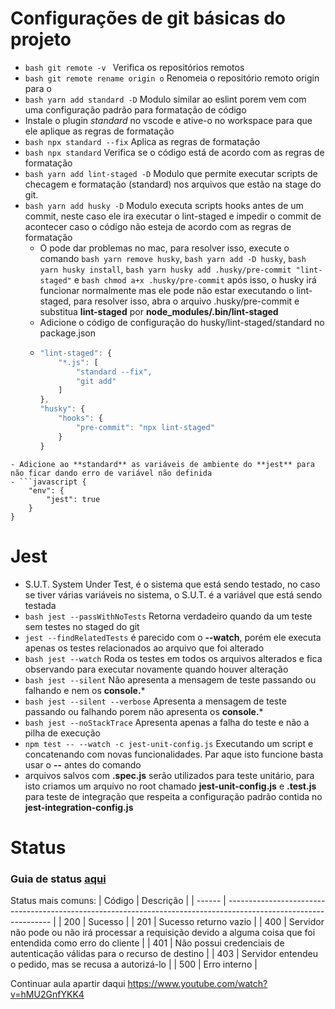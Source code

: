 # Configurações de git básicas do projeto
- ```bash git remote -v ``` Verifica os repositórios remotos
- ```bash git remote rename origin o``` Renomeia o repositório remoto origin para o
- ```bash yarn add standard -D``` Modulo similar ao eslint porem vem com uma configuração padrão para formatação de código
- Instale o plugin *standard* no vscode e ative-o no workspace para que ele aplique as regras de formatação
- ```bash npx standard --fix``` Aplica as regras de formatação
- ```bash npx standard``` Verifica se o código está de acordo com as regras de formatação
- ```bash yarn add lint-staged -D``` Modulo que permite executar scripts de checagem e formatação (standard) nos arquivos que estão na stage do git.
- ```bash yarn add husky -D``` Modulo executa scripts hooks antes de um commit, neste caso ele ira executar o lint-staged e impedir o commit de acontecer caso o código não esteja de acordo com as regras de formatação
  - O pode dar problemas no mac, para resolver isso, execute o comando ```bash yarn remove husky```,  ```bash yarn add -D husky```,  ```bash yarn husky install```,  ```bash yarn husky add .husky/pre-commit "lint-staged"``` e ```bash chmod a+x .husky/pre-commit``` após isso, o husky irá funcionar normalmente mas ele pode não estar executando o lint-staged, para resolver isso, abra o arquivo .husky/pre-commit e substitua **lint-staged** por **node_modules/.bin/lint-staged**
  - Adicione o código de configuração do husky/lint-staged/standard no package.json
  - ```javascript {
    "lint-staged": {
        "*.js": [
            "standard --fix",
            "git add"
        ]
    },
    "husky": {
        "hooks": {
            "pre-commit": "npx lint-staged"
        }
    }
```
- Adicione ao **standard** as variáveis de ambiente do **jest** para não ficar dando erro de variável não definida
- ```javascript {
    "env": {
        "jest": true
    }
}
```

# Jest
- S.U.T. System Under Test, é o sistema que está sendo testado, no caso se tiver várias variáveis no sistema, o S.U.T. é a variável que está sendo testada
- ```bash jest --passWithNoTests``` Retorna verdadeiro quando da um teste sem testes no staged do git
- ```jest --findRelatedTests``` é parecido com o **--watch**, porém ele executa apenas os testes relacionados ao arquivo que foi alterado
- ```bash jest --watch``` Roda os testes em todos os arquivos alterados e fica observando para executar novamente quando houver alteração
- ```bash jest --silent``` Não apresenta a mensagem de teste passando ou falhando e nem os **console.***
- ```bash jest --silent --verbose``` Apresenta a mensagem de teste passando ou falhando porem não apresenta os **console.***
- ```bash jest --noStackTrace``` Apresenta apenas a falha do teste e não a pilha de execução
- ```npm test -- --watch -c jest-unit-config.js``` Executando um script e concatenando com novas funcionalidades. Par aque isto funcione basta usar o **--** antes do comando
- arquivos salvos com **.spec.js** serão utilizados para teste unitário, para isto criamos um arquivo no root chamado **jest-unit-config.js** e **.test.js** para teste de integração que respeita a configuração padrão contida no **jest-integration-config.js**

# Status
### Guia de status [aqui](https://developer.mozilla.org/pt-BR/docs/Web/HTTP/Status/500)
Status mais comuns:
| Código | Descrição                                                                                                        |
| ------ | ---------------------------------------------------------------------------------------------------------------- |
| 200    | Sucesso                                                                                                          |
| 201    | Sucesso returno vazio                                                                                            |
| 400    | Servidor não pode ou não irá processar a requisição devido a alguma coisa que foi entendida como erro do cliente |
| 401    | Não possui credenciais de autenticação válidas para o recurso de destino                                         |
| 403    | Servidor entendeu o pedido, mas se recusa a autorizá-lo                                                          |
| 500    | Erro interno                                                                                                     |


Continuar aula apartir daqui https://www.youtube.com/watch?v=hMU2GnfYKK4